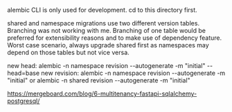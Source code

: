 alembic CLI is only used for development. cd to this directory first.

shared and namespace migrations use two different version tables. Branching was not working with me.
Branching of one table would be preferred for extensibility reasons and to make use of dependency feature.
Worst case scenario, always upgrade shared first as namespaces may depend on those tables but not vice versa.

new head:
alembic -n namespace revision --autogenerate -m "initial" --head=base
new revision:
alembic -n namespace revision --autogenerate -m "initial"
or
alembic -n shared revision --autogenerate -m "initial"

https://mergeboard.com/blog/6-multitenancy-fastapi-sqlalchemy-postgresql/
